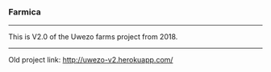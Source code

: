 ### Farmica

---

This is V2.0 of the Uwezo farms project from 2018.

---

Old project link: http://uwezo-v2.herokuapp.com/
